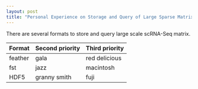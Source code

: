 ```yaml
---
layout: post
title: "Personal Experience on Storage and Query of Large Sparse Matrix"
---
```


There are several formats to store and query large scale scRNA-Seq matrix.

| Format | Second priority | Third priority |
|-------|--------|---------|
| feather | gala | red delicious |
| fst | jazz | macintosh |
| HDF5 | granny smith | fuji |
